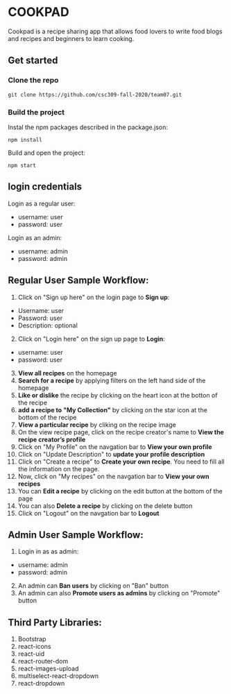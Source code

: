 # COOKPAD
Cookpad is a recipe sharing app that allows food lovers to write food blogs and recipes and beginners to learn cooking. 

## Get started
### Clone the repo
```
git clone https://github.com/csc309-fall-2020/team07.git
```

### Build the project
Instal the npm packages described in the package.json:
```
npm install
```

Build and open the project:
```
npm start
```

## login credentials
Login as a regular user:
  * username: user
  * password: user

Login as an admin:
  * username: admin
  * password: admin

## Regular User Sample Workflow:
1. Click on "Sign up here" on the login page to **Sign up**: 
  * Username: user
  * Password: user
  * Description: optional
2. Click on "Login here" on the sign up page to **Login**:
  * username: user
  * password: user
3. **View all recipes** on the homepage
4. **Search for a recipe** by applying filters on the left hand side of the homepage
5. **Like or dislike** the recipe by clicking on the heart icon at the botton of the recipe
6. **add a recipe to "My Collection"** by clicking on the star icon at the bottom of the recipe
7. **View a particular recipe** by cliking on the recipe image
8. On the view recipe page, click on the recipe creator's name to **View the recipe creator’s profile**
9. Click on "My Profile" on the navgation bar to **View your own profile**
10. Click on "Update Description" to **update your profile description**
11. Click on "Create a recipe" to **Create your own recipe**. You need to fill all the information on the page.
12. Now, click on "My recipes" on the navgation bar to **View your own recipes**
12. You can **Edit a recipe** by clicking on the edit button at the bottom of the page
13. You can also **Delete a recipe** by clicking on the delete button 
14. Click on "Logout" on the navgation bar to **Logout**


## Admin User Sample Workflow:
1. Login in as as admin:
  * username: admin
  * password: admin
2. An admin can **Ban users** by clicking on "Ban" button
3. An admin can also **Promote users as admins** by clicking on "Promote" button

## Third Party Libraries:
1. Bootstrap
2. react-icons
3. react-uid
4. react-router-dom
5. react-images-upload
6. multiselect-react-dropdown
7. react-dropdown
